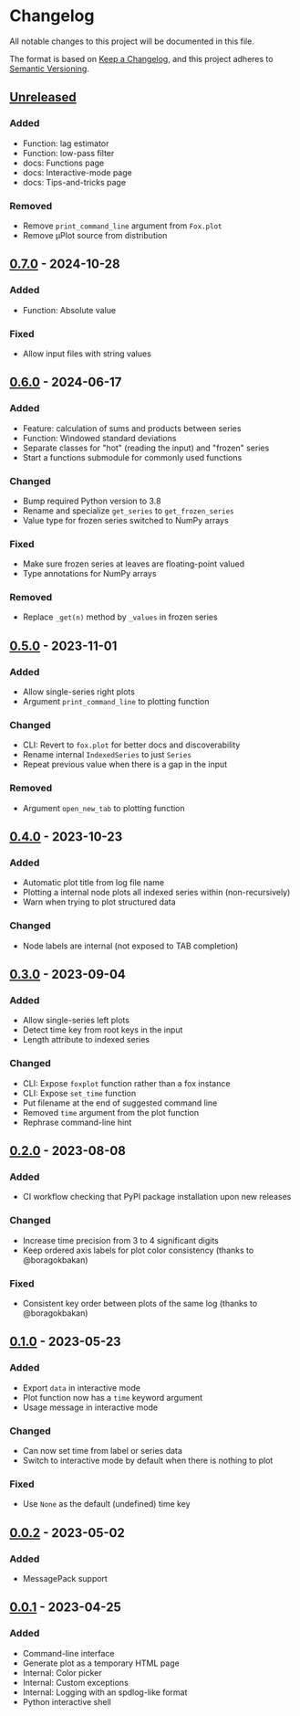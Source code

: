 # Changelog

All notable changes to this project will be documented in this file.

The format is based on [Keep a Changelog](https://keepachangelog.com/en/1.0.0/),
and this project adheres to [Semantic Versioning](https://semver.org/spec/v2.0.0.html).

## [Unreleased]

### Added

- Function: lag estimator
- Function: low-pass filter
- docs: Functions page
- docs: Interactive-mode page
- docs: Tips-and-tricks page

### Removed

- Remove `print_command_line` argument from `Fox.plot`
- Remove µPlot source from distribution

## [0.7.0] - 2024-10-28

### Added

- Function: Absolute value

### Fixed

- Allow input files with string values

## [0.6.0] - 2024-06-17

### Added

- Feature: calculation of sums and products between series
- Function: Windowed standard deviations
- Separate classes for "hot" (reading the input) and "frozen" series
- Start a functions submodule for commonly used functions

### Changed

- Bump required Python version to 3.8
- Rename and specialize ``get_series`` to ``get_frozen_series``
- Value type for frozen series switched to NumPy arrays

### Fixed

- Make sure frozen series at leaves are floating-point valued
- Type annotations for NumPy arrays

### Removed

- Replace ``_get(n)`` method by ``_values`` in frozen series

## [0.5.0] - 2023-11-01

### Added

- Allow single-series right plots
- Argument ``print_command_line`` to plotting function

### Changed

- CLI: Revert to `fox.plot` for better docs and discoverability
- Rename internal ``IndexedSeries`` to just ``Series``
- Repeat previous value when there is a gap in the input

### Removed

- Argument ``open_new_tab`` to plotting function

## [0.4.0] - 2023-10-23

### Added

- Automatic plot title from log file name
- Plotting a internal node plots all indexed series within (non-recursively)
- Warn when trying to plot structured data

### Changed

- Node labels are internal (not exposed to TAB completion)

## [0.3.0] - 2023-09-04

### Added

- Allow single-series left plots
- Detect time key from root keys in the input
- Length attribute to indexed series

### Changed

- CLI: Expose `foxplot` function rather than a fox instance
- CLI: Expose `set_time` function
- Put filename at the end of suggested command line
- Removed `time` argument from the plot function
- Rephrase command-line hint

## [0.2.0] - 2023-08-08

### Added

- CI workflow checking that PyPI package installation upon new releases

### Changed

- Increase time precision from 3 to 4 significant digits
- Keep ordered axis labels for plot color consistency (thanks to @boragokbakan)

### Fixed

- Consistent key order between plots of the same log (thanks to @boragokbakan)

## [0.1.0] - 2023-05-23

### Added

- Export ``data`` in interactive mode
- Plot function now has a ``time`` keyword argument
- Usage message in interactive mode

### Changed

- Can now set time from label or series data
- Switch to interactive mode by default when there is nothing to plot

### Fixed

- Use ``None`` as the default (undefined) time key

## [0.0.2] - 2023-05-02

### Added

- MessagePack support

## [0.0.1] - 2023-04-25

### Added

- Command-line interface
- Generate plot as a temporary HTML page
- Internal: Color picker
- Internal: Custom exceptions
- Internal: Logging with an spdlog-like format
- Python interactive shell

[unreleased]: https://github.com/stephane-caron/foxplot/compare/v0.7.0...HEAD
[0.7.0]: https://github.com/stephane-caron/foxplot/compare/v0.6.0...v0.7.0
[0.6.0]: https://github.com/stephane-caron/foxplot/compare/v0.5.0...v0.6.0
[0.5.0]: https://github.com/stephane-caron/foxplot/compare/v0.4.0...v0.5.0
[0.4.0]: https://github.com/stephane-caron/foxplot/compare/v0.3.0...v0.4.0
[0.3.0]: https://github.com/stephane-caron/foxplot/compare/v0.2.0...v0.3.0
[0.2.0]: https://github.com/stephane-caron/foxplot/compare/v0.1.0...v0.2.0
[0.1.0]: https://github.com/stephane-caron/foxplot/compare/v0.0.2...v0.1.0
[0.0.2]: https://github.com/stephane-caron/foxplot/compare/v0.0.1...v0.0.2
[0.0.1]: https://github.com/stephane-caron/foxplot/releases/tag/v0.0.1
